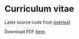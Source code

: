 # Curriculum vitae

Latex source code from [overleaf](https://www.overleaf.com/).

Download PDF [here](https://github.com/Kappanneo/CV/releases/latest).
